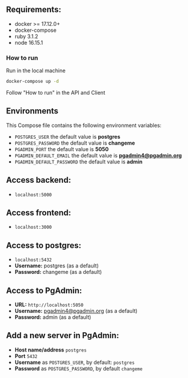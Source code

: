 ## Requirements:

- docker >= 17.12.0+
- docker-compose
- ruby 3.1.2
- node 16.15.1

### How to run

Run in the local machine

```bash
docker-compose up -d
```

Follow "How to run" in the API and Client

## Environments

This Compose file contains the following environment variables:

- `POSTGRES_USER` the default value is **postgres**
- `POSTGRES_PASSWORD` the default value is **changeme**
- `PGADMIN_PORT` the default value is **5050**
- `PGADMIN_DEFAULT_EMAIL` the default value is **pgadmin4@pgadmin.org**
- `PGADMIN_DEFAULT_PASSWORD` the default value is **admin**

## Access backend:

- `localhost:5000`

## Access frontend:

- `localhost:3000`

## Access to postgres:

- `localhost:5432`
- **Username:** postgres (as a default)
- **Password:** changeme (as a default)

## Access to PgAdmin:

- **URL:** `http://localhost:5050`
- **Username:** pgadmin4@pgadmin.org (as a default)
- **Password:** admin (as a default)

## Add a new server in PgAdmin:

- **Host name/address** `postgres`
- **Port** `5432`
- **Username** as `POSTGRES_USER`, by default: `postgres`
- **Password** as `POSTGRES_PASSWORD`, by default `changeme`
